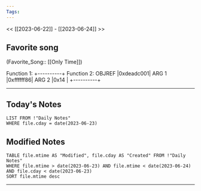 ```yaml
---
Tags:
---
```

<< [[2023-06-22]] - [[2023-06-24]] >>
## Favorite song
(Favorite_Song:: [[Only Time]])

Function 1: +----------+  Function 2:
OBJREF      |0xdeadc001|
ARG 1       |0xffffff86|
ARG 2       |0x14      |
           +----------+

___
## Today's Notes
```dataview
LIST FROM !"Daily Notes"
WHERE file.cday = date(2023-06-23)
```
## Modified Notes
```dataview
TABLE file.mtime AS "Modified", file.cday AS "Created" FROM !"Daily Notes" 
WHERE file.mtime > date(2023-06-23) AND file.mtime < date(2023-06-24) AND file.cday < date(2023-06-23)
SORT file.mtime desc
```
___
